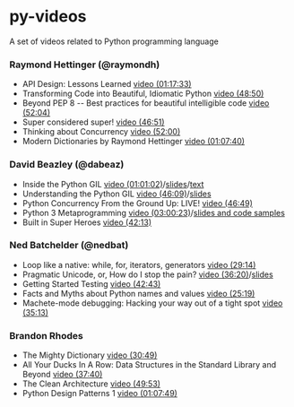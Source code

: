 # py-videos
A set of videos related to Python programming language

### Raymond Hettinger (@raymondh)
- API Design: Lessons Learned [video (01:17:33)](https://www.youtube.com/watch?v=heJuQWNdwJI)
- Transforming Code into Beautiful, Idiomatic Python [video (48:50)](https://www.youtube.com/watch?v=OSGv2VnC0go)
- Beyond PEP 8 -- Best practices for beautiful intelligible code [video (52:04)](https://www.youtube.com/watch?v=wf-BqAjZb8M)
- Super considered super! [video (46:51)](https://www.youtube.com/watch?v=EiOglTERPEo)
- Thinking about Concurrency [video (52:00)](https://www.youtube.com/watch?v=Bv25Dwe84g0)
- Modern Dictionaries by Raymond Hettinger [video (01:07:40)](https://www.youtube.com/watch?v=p33CVV29OG8)

### David Beazley (@dabeaz)
- Inside the Python GIL [video (01:01:02)](https://www.youtube.com/watch?v=ph374fJqFPE)/[slides](http://www.dabeaz.com/python/GIL.pdf)/[text](http://www.dabeaz.com/blog/2009/08/inside-inside-python-gil-presentation.html)
- Understanding the Python GIL [video (46:09)](https://www.youtube.com/watch?v=Obt-vMVdM8s)/[slides](http://www.dabeaz.com/python/UnderstandingGIL.pdf)
- Python Concurrency From the Ground Up: LIVE! [video (46:49)](https://www.youtube.com/watch?v=MCs5OvhV9S4)
- Python 3 Metaprogramming [video (03:00:23)](https://www.youtube.com/watch?v=sPiWg5jSoZI)/[slides and code samples](http://www.dabeaz.com/py3meta/index.html)
- Built in Super Heroes [video (42:13)](https://www.youtube.com/watch?v=lyDLAutA88s)

### Ned Batchelder (@nedbat)
- Loop like a native: while, for, iterators, generators [video (29:14)](https://www.youtube.com/watch?v=EnSu9hHGq5o)
- Pragmatic Unicode, or, How do I stop the pain? [video (36:20)](https://www.youtube.com/watch?v=sgHbC6udIqc)/[slides](https://nedbatchelder.com/text/unipain.html)
- Getting Started Testing [video (42:43)](https://www.youtube.com/watch?v=FxSsnHeWQBY)
- Facts and Myths about Python names and values [video (25:19)](https://www.youtube.com/watch?v=_AEJHKGk9ns)
- Machete-mode debugging: Hacking your way out of a tight spot [video (35:13)](https://www.youtube.com/watch?v=bAcfPzxB3dk)

### Brandon Rhodes
- The Mighty Dictionary [video (30:49)](https://www.youtube.com/watch?v=C4Kc8xzcA68)
- All Your Ducks In A Row: Data Structures in the Standard Library and Beyond [video (37:40)](https://www.youtube.com/watch?v=fYlnfvKVDoM)
- The Clean Architecture [video (49:53)](https://www.youtube.com/watch?v=DJtef410XaM)
- Python Design Patterns 1 [video (01:07:49)](https://www.youtube.com/watch?v=Er5K_nR5lDQ)
